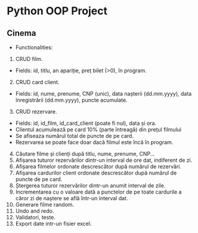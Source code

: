 # Python OOP Project 

## Cinema

- Functionalities:

1. CRUD film. 
  - Fields: id, titlu, an apariție, preț bilet (>0), în program.
2. CRUD card client. 
  - Fields: id, nume, prenume, CNP (unic), data nașterii (dd.mm.yyyy), data înregistrării
(dd.mm.yyyy), puncte acumulate. 
3. CRUD rezervare. 
  - Fields: id, id_film, id_card_client (poate fi nul), data și ora. 
  - Clientul acumulează pe card 10% (parte întreagă) din prețul filmului 
  - Se afiseaza numărul total de puncte de pe card. 
  - Rezervarea se poate face doar dacă filmul este încă în program.
4. Căutare filme și clienți după titlu, nume, prenume, CNP...
5. Afișarea tuturor rezervărilor dintr-un interval de ore dat, indiferent de zi.
6. Afișarea filmelor ordonate descrescător după numărul de rezervări.
7. Afișarea cardurilor client ordonate descrescător după numărul de puncte de pe card.
8. Ștergerea tuturor rezervărilor dintr-un anumit interval de zile.
9. Incrementarea cu o valoare dată a punctelor de pe toate cardurile a căror zi de naștere
se află într-un interval dat.
10. Generare filme random.
11. Undo and redo.
12. Validatori, teste.
13. Export date intr-un fisier excel.
